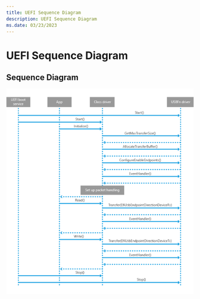 ```yaml
---
title: UEFI Sequence Diagram
description: UEFI Sequence Diagram
ms.date: 03/23/2023
---
```


# UEFI Sequence Diagram

## Sequence Diagram

![sequence diagram.](images/efi-usbfn-sequence.png)
